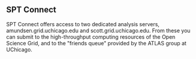 ## SPT Connect

SPT Connect offers access to two dedicated analysis servers, amundsen.grid.uchicago.edu and scott.grid.uchicago.edu.  From these you can submit to the high-throughput computing resources of the Open Science Grid, and to the "friends queue" provided by the ATLAS group at UChicago.
